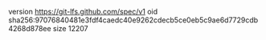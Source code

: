 version https://git-lfs.github.com/spec/v1
oid sha256:97076840481e3fdf4caedc40e9262cdecb5ce0eb5c9ae6d7729cdb4268d878ee
size 12207
